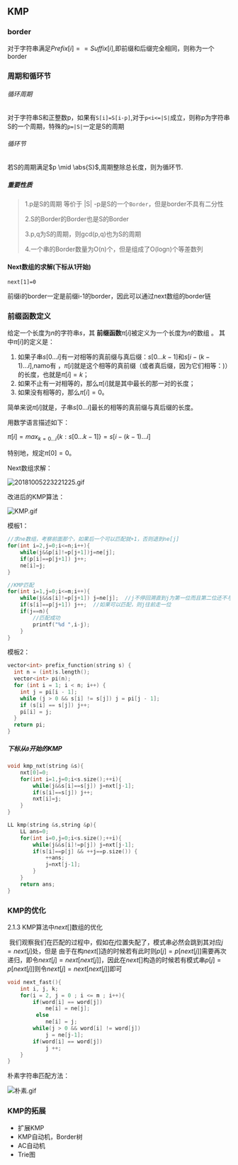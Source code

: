 ## KMP

### border

对于字符串满足$Prefix[i]==Suffix[i]$,即前缀和后缀完全相同，则称为一个border

### 周期和循环节

###### 循环周期

对于字符串S和正整数p，如果有`S[i]=S[i-p]`,对于`p<i<=|S|`成立，则称p为字符串S的一个周期，特殊的`p=|S|`一定是S的周期

###### 循环节

若S的周期满足$p \mid \abs{S}$,周期整除总长度，则为循环节.

##### 重要性质

>1.p是S的周期 等价于 |S| -p是S的一个`Border`，但是border不具有二分性
>
>2.S的Border的Border也是S的Border
>
>3.p,q为S的周期，则gcd(p,q)也为S的周期
>
>4.一个串的Border数量为O(n)个，但是组成了O(logn)个等差数列



#### Next数组的求解(下标从1开始)

`next[1]=0`

前缀i的border一定是前缀i-1的border，因此可以通过next数组的border链



### 前缀函数定义

给定一个长度为$n$的字符串$s$，其 **前缀函数**$\pi[i]$被定义为一个长度为$n$的数组 。 其中$\pi[i]$的定义是：

1. 如果子串$s[0...i]$有一对相等的真前缀与真后缀：$s[0...k-1]$和$s[i-(k-1)...i]$,namo有 ，$\pi[i]$就是这个相等的真前缀（或者真后缀，因为它们相等：)）的长度，也就是$\pi[i]=k$；
2. 如果不止有一对相等的，那么$\pi[i]$就是其中最长的那一对的长度；
3. 如果没有相等的，那么$\pi[i]=0$。

简单来说$\pi[i]$就是，子串$s[0...i]$最长的相等的真前缀与真后缀的长度。

用数学语言描述如下：

$\pi[i]=max_{k=0...i}\{k:s[0...k-1]\}=s[i-(k-1)...i]$

特别地，规定$\pi[0]=0$。

Next数组求解：

![20181005223221225.gif](https://cdn.acwing.com/media/article/image/2021/08/19/92692_1d98988500-20181005223221225.gif)

改进后的KMP算法：

![KMP.gif](https://cdn.acwing.com/media/article/image/2021/08/19/92692_19abc73e00-KMP.gif)

模板1：

```cpp
//求ne数组，考察前面那个，如果后一个可以匹配就+1，否则退到ne[j]
for(int i=2,j=0;i<=n;i++){
    while(j&&p[i]!=p[j+1])j=ne[j];
    if(p[i]==p[j+1]) j++;
    ne[i]=j;
}

//KMP匹配
for(int i=1,j=0;i<=m;i++){
    while(j&&s[i]!=p[j+1]) j=ne[j];  //j不停回溯直到j为第一位而且第二位还不与i匹配
    if(s[i]==p[j+1]) j++;  //如果可以匹配，则j往前走一位
    if(j==n){
        //匹配成功
        printf("%d ",i-j);
    }
}
```

模板2：

```cpp
vector<int> prefix_function(string s) {
  int n = (int)s.length();
  vector<int> pi(n);
  for (int i = 1; i < n; i++) {
    int j = pi[i - 1];
    while (j > 0 && s[i] != s[j]) j = pi[j - 1];
    if (s[i] == s[j]) j++;
    pi[i] = j;
  }
  return pi;
}
```

##### 下标从`0`开始的KMP

```cpp
void kmp_nxt(string &s){
    nxt[0]=0;
    for(int i=1,j=0;i<s.size();++i){
        while(j&&s[i]==s[j]) j=nxt[j-1];
        if(s[i]==s[j]) j++;
        nxt[i]=j;
    }
}

LL kmp(string &s,string &p){
    LL ans=0;
    for(int i=0,j=0;i<s.size();++i){
        while(j&&s[i]!=p[j]) j=nxt[j-1];
        if(s[i]==p[j] && ++j==p.size()) {
            ++ans;
            j=nxt[j-1];
        }
    }
    return ans;
}
```



### KMP的优化

2.1.3 KMP算法中$next[]$数组的优化

​    我们观察我们在匹配的过程中，假如在$j$位置失配了，模式串必然会跳到其对应$j=next[j]$处，但是 由于在构$next[]$造的时候若有此时则$p[j]=p[next[j]]$需要再次递归，即令$next[j]=next[next[j]]$，因此在$next[]$构造的时候若有模式串$p[j]=p[next[j]]$则令$next[j]=next[next[j]]$即可

```cpp
void next_fast(){
    int i, j, k;                                   
    for(i = 2, j = 0 ; i <= m ; i++){
		if(word[i] == word[j])
			ne[i] = ne[j];
         else
			ne[i] = j;
       	while(j > 0 && word[i] != word[j])
            j = ne[j-1];
		if(word[i] == word[j])
			j ++;
	}
}
```



朴素字符串匹配方法：

![朴素.gif](https://cdn.acwing.com/media/article/image/2021/08/19/92692_0b57b52800-%E6%9C%B4%E7%B4%A0.gif)

### 

### KMP的拓展

- 扩展KMP
- KMP自动机，Border树
- AC自动机
- Trie图
